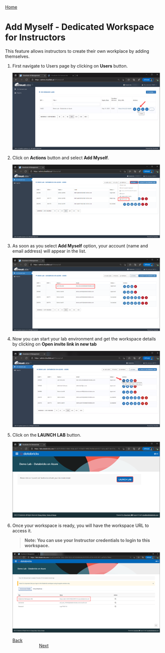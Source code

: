 [Home](./../README.md)

# Add Myself - Dedicated Workspace for Instructors

This feature allows instructors to create their own workplace by adding themselves.

1. First navigate to Users page by clicking on **Users** button.

   ![](media/imageuser00.png) 
   
2. Click on **Actions** button and select **Add Myself**.

   ![](media/image15.png) 

3. As soon as you select **Add Myself** option, your account (name and email address) will appear in the list.

   ![](media/image16.png) 

4. Now you can start your lab environment and get the workspace details by clicking on **Open invite link in new tab** 

   ![](media/image18.png)
   
5. Click on the **LAUNCH LAB** button.

   ![](media/image17.png)
   
6. Once your workspace is ready, you will have the workspace URL to access it. 
   
   >**Note: You can use your Instructor credentials to login to this workspace.** 
 
   ![](media/image20.png)
   
   [Back](./View-and-Manage-Users-readme.md)&nbsp;&nbsp;&nbsp;&nbsp;&nbsp;&nbsp;&nbsp;&nbsp;&nbsp;&nbsp;&nbsp;&nbsp;&nbsp;&nbsp;&nbsp;&nbsp;&nbsp;&nbsp;&nbsp;&nbsp;&nbsp;&nbsp;&nbsp;&nbsp;&nbsp;&nbsp;&nbsp;&nbsp;&nbsp;&nbsp;&nbsp;&nbsp;&nbsp;&nbsp;&nbsp;&nbsp;&nbsp;&nbsp;&nbsp;&nbsp;&nbsp;&nbsp;&nbsp;&nbsp;&nbsp;&nbsp;&nbsp;&nbsp;&nbsp;&nbsp;&nbsp;&nbsp;&nbsp;&nbsp;&nbsp;&nbsp;&nbsp;&nbsp;&nbsp;&nbsp;&nbsp;&nbsp;&nbsp;&nbsp;&nbsp;&nbsp;&nbsp;&nbsp;&nbsp;&nbsp;&nbsp;&nbsp;&nbsp;&nbsp;&nbsp;&nbsp;&nbsp;&nbsp;&nbsp;&nbsp;&nbsp;&nbsp;&nbsp;&nbsp;&nbsp;&nbsp;&nbsp;&nbsp;&nbsp;&nbsp;&nbsp;&nbsp;&nbsp;&nbsp;&nbsp;&nbsp;&nbsp;&nbsp;&nbsp;&nbsp;&nbsp;&nbsp;&nbsp;&nbsp;&nbsp;&nbsp;&nbsp;&nbsp;&nbsp;&nbsp;&nbsp;&nbsp;&nbsp;&nbsp;&nbsp;&nbsp;&nbsp;&nbsp;&nbsp;&nbsp;&nbsp;&nbsp;&nbsp;&nbsp;&nbsp;&nbsp;&nbsp;&nbsp;&nbsp;&nbsp;&nbsp;&nbsp;&nbsp;&nbsp;&nbsp;[Next](./Manage-User's-workspace-readme.md) 
                                                                                                                                          
                                                                                                                                          
                                                                                                                                          
